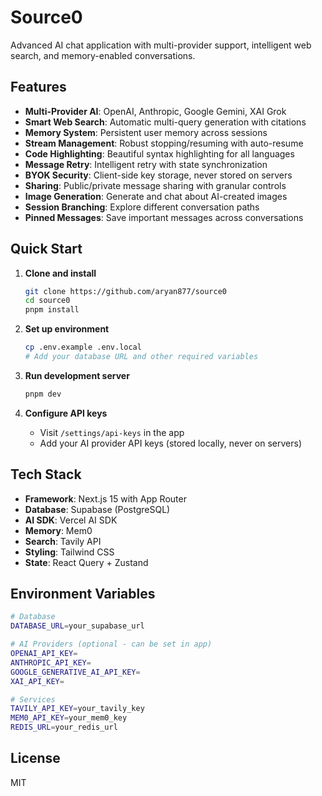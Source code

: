 # Source0

Advanced AI chat application with multi-provider support, intelligent web search, and memory-enabled conversations.

## Features

- **Multi-Provider AI**: OpenAI, Anthropic, Google Gemini, XAI Grok
- **Smart Web Search**: Automatic multi-query generation with citations
- **Memory System**: Persistent user memory across sessions
- **Stream Management**: Robust stopping/resuming with auto-resume
- **Code Highlighting**: Beautiful syntax highlighting for all languages
- **Message Retry**: Intelligent retry with state synchronization
- **BYOK Security**: Client-side key storage, never stored on servers
- **Sharing**: Public/private message sharing with granular controls
- **Image Generation**: Generate and chat about AI-created images
- **Session Branching**: Explore different conversation paths
- **Pinned Messages**: Save important messages across conversations

## Quick Start

1. **Clone and install**

   ```bash
   git clone https://github.com/aryan877/source0
   cd source0
   pnpm install
   ```

2. **Set up environment**

   ```bash
   cp .env.example .env.local
   # Add your database URL and other required variables
   ```

3. **Run development server**

   ```bash
   pnpm dev
   ```

4. **Configure API keys**
   - Visit `/settings/api-keys` in the app
   - Add your AI provider API keys (stored locally, never on servers)

## Tech Stack

- **Framework**: Next.js 15 with App Router
- **Database**: Supabase (PostgreSQL)
- **AI SDK**: Vercel AI SDK
- **Memory**: Mem0
- **Search**: Tavily API
- **Styling**: Tailwind CSS
- **State**: React Query + Zustand

## Environment Variables

```bash
# Database
DATABASE_URL=your_supabase_url

# AI Providers (optional - can be set in app)
OPENAI_API_KEY=
ANTHROPIC_API_KEY=
GOOGLE_GENERATIVE_AI_API_KEY=
XAI_API_KEY=

# Services
TAVILY_API_KEY=your_tavily_key
MEM0_API_KEY=your_mem0_key
REDIS_URL=your_redis_url
```

## License

MIT
